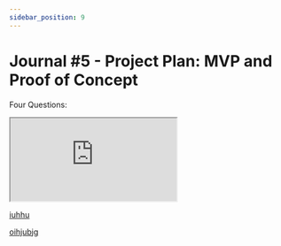 ```yaml
---
sidebar_position: 9
---
```

# Journal #5 - Project Plan: MVP and Proof of Concept

Four Questions:

<iframe src="https://docs.google.com/document/d/e/2PACX-1vROB7apZYwUrKbDWu_RDU1rdoUE3rOW8Ik1IRp6EpgtxnVWryvnpye1npb-IfruTvZTGYxf0w8yWVr8/pub?embedded=true"></iframe>

[iuhhu](https://cdn.discordapp.com/attachments/871870426169610332/1196295035034030160/Screen_Shot_2024-01-14_at_7.29.18_PM.png?ex=65b71b92&is=65a4a692&hm=aaf6c460c4b7559233f145a99b74cb5b5de1f4d55e921e1cf808b55fb787a8b0&)

[oihjubjg](https://cdn.discordapp.com/attachments/871870426169610332/1196295432163307621/Screen_Shot_2024-01-14_at_7.png?ex=65b71bf1&is=65a4a6f1&hm=97a78490fe98409f63bc8800a2c46b8554c7f135b40b0c0b9f9cc558737f2e2e&)
